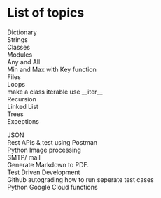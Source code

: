 # List of topics

Dictionary  
Strings  
Classes  
Modules  
Any and All  
Min and Max with Key function  
Files  
Loops  
make a class iterable use \_\_iter\_\_  
Recursion  
Linked List  
Trees  
Exceptions

JSON  
Rest APIs & test using Postman  
Python Image processing  
SMTP/ mail  
Generate Markdown to PDF.  
Test Driven Development  
Github autograding how to run seperate test cases  
Python Google Cloud functions
